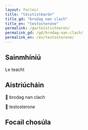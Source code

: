 ```yaml
---
layout: focloir
title: "téististéarón"
title_gd: "brodag nan clach"
title_en: "testosterone"
permalink: /ga/teististearon/
permalink_gd: /gd/brodag-nan-clach/
permalink_en: /en/testosterone/
---
```


## Sainmhíniú

Le teacht

## Aistriúcháin

&#x1f3f4;&#xe0067;&#xe0062;&#xe0073;&#xe0063;&#xe0074;&#xe007f; brodag nan clach

&#x1f3f4;&#xe0067;&#xe0062;&#xe0065;&#xe006e;&#xe0067;&#xe007f; testosterone

## Focail chosúla